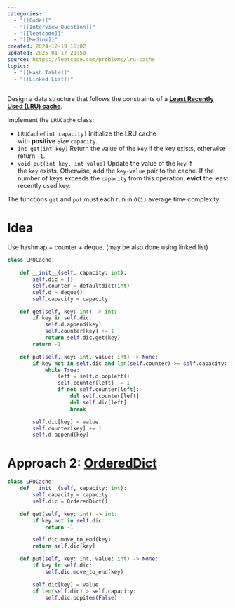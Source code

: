 ```yaml
---
categories:
  - "[[Code]]"
  - "[[Interview Question]]"
  - "[[leetcode]]"
  - "[[Medium]]"
created: 2024-12-19 16:02
updated: 2025-01-17 20:50
source: https://leetcode.com/problems/lru-cache
topics:
  - "[[Hash Table]]"
  - "[[Linked List]]"
---
```

Design a data structure that follows the constraints of a **[Least Recently Used (LRU) cache](https://en.wikipedia.org/wiki/Cache_replacement_policies#LRU)**.

Implement the `LRUCache` class:

- `LRUCache(int capacity)` Initialize the LRU cache with **positive** size `capacity`.
- `int get(int key)` Return the value of the `key` if the key exists, otherwise return `-1`.
- `void put(int key, int value)` Update the value of the `key` if the `key` exists. Otherwise, add the `key-value` pair to the cache. If the number of keys exceeds the `capacity` from this operation, **evict** the least recently used key.

The functions `get` and `put` must each run in `O(1)` average time complexity.

# Idea
Use hashmap + counter + deque. (may be also done using linked list)
```python
class LRUCache:

    def __init__(self, capacity: int):
        self.dic = {}
        self.counter = defaultdict(int)
        self.d = deque()
        self.capacity = capacity

    def get(self, key: int) -> int:
        if key in self.dic:
            self.d.append(key)
            self.counter[key] += 1
            return self.dic.get(key)
        return -1

    def put(self, key: int, value: int) -> None:
        if key not in self.dic and len(self.counter) >= self.capacity:
            while True:
                left = self.d.popleft()
                self.counter[left] -= 1
                if not self.counter[left]:
                    del self.counter[left]
                    del self.dic[left]
                    break

        self.dic[key] = value
        self.counter[key] += 1
        self.d.append(key)
``` 

# Approach 2:  [OrderedDict](https://docs.python.org/3/library/collections.html#collections.OrderedDict)
```python
class LRUCache:
    def __init__(self, capacity: int):
        self.capacity = capacity
        self.dic = OrderedDict()

    def get(self, key: int) -> int:
        if key not in self.dic:
            return -1

        self.dic.move_to_end(key)
        return self.dic[key]

    def put(self, key: int, value: int) -> None:
        if key in self.dic:
            self.dic.move_to_end(key)

        self.dic[key] = value
        if len(self.dic) > self.capacity:
            self.dic.popitem(False)
``` 